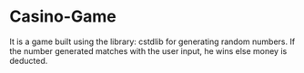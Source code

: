 # Casino-Game
It is a game built using the library: cstdlib for generating random numbers. If the number generated matches with the user input, he wins else money is deducted.
